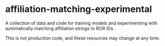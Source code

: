 # affiliation-matching-experimental
A collection of data and code for training models and experimenting with automatically matching affiliation strings to ROR IDs.

This is not production code, and these resources may change at any time. 
